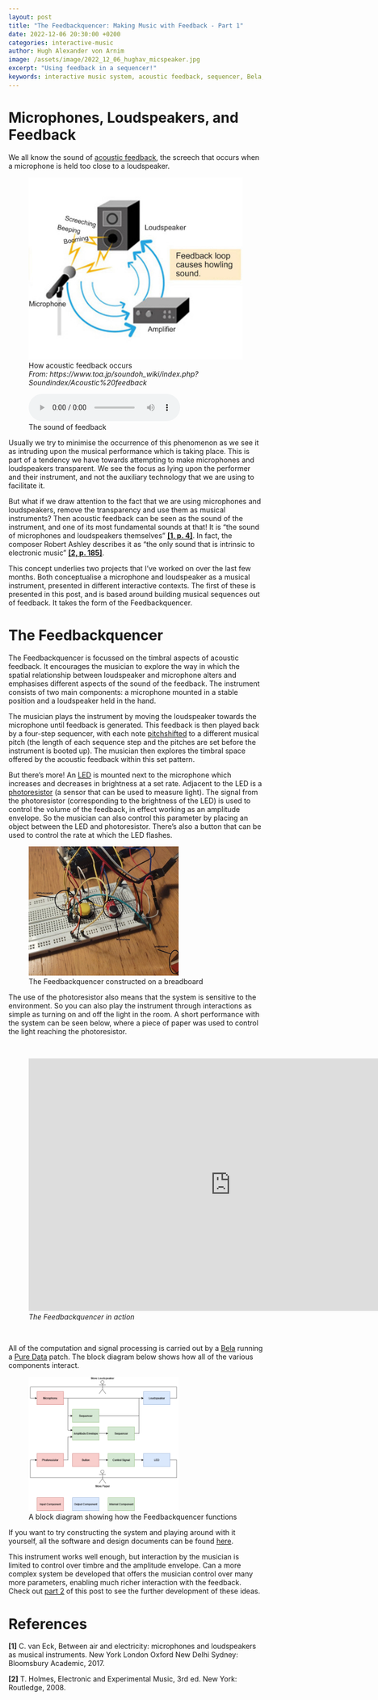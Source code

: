```yaml
---
layout: post
title: "The Feedbackquencer: Making Music with Feedback - Part 1"
date: 2022-12-06 20:30:00 +0200
categories: interactive-music
author: Hugh Alexander von Arnim
image: /assets/image/2022_12_06_hughav_micspeaker.jpg
excerpt: "Using feedback in a sequencer!"
keywords: interactive music system, acoustic feedback, sequencer, Bela,
---
```

# Microphones, Loudspeakers, and Feedback

We all know the sound of [acoustic feedback](https://en.wikipedia.org/wiki/Audio_feedback), the screech that occurs when a microphone is held too close to a loudspeaker.

<figure style="float: none">
   <img src="/assets/image/2022_12_06_hughav_feedback.jpg" alt="Alternate Text" title="Image Title" width="auto" />
   <figcaption>How acoustic feedback occurs <br>
   <i>From: https://www.toa.jp/soundoh_wiki/index.php?Soundindex/Acoustic%20feedback</i></figcaption>
</figure>

<figure style="float: none">
  <audio controls>
    <source src="/assets/audio/2022_12_06_hughav_feedback.mp3" type="audio/mp3">
  </audio>
  <figcaption>The sound of feedback</figcaption>
</figure>

Usually we try to minimise the occurrence of this phenomenon as we see it as intruding upon the musical performance which is taking place. This is part of a tendency we have towards attempting to make microphones and loudspeakers transparent. We see the focus as lying upon the performer and their instrument, and not the auxiliary technology that we are using to facilitate it.

But what if we draw attention to the fact that we are using microphones and loudspeakers, remove the transparency and use them as musical instruments? Then acoustic feedback can be seen as the sound of the instrument, and one of its most fundamental sounds at that! It is “the sound of microphones and loudspeakers themselves” **[[1, p. 4]](#link1)**. In fact, the composer Robert Ashley describes it as “the only sound that is intrinsic to electronic music” **[[2, p. 185]](#link2)**.

This concept underlies two projects that I’ve worked on over the last few months. Both conceptualise a microphone and loudspeaker as a musical instrument, presented in different interactive contexts. The first of these is presented in this post, and is based around building musical sequences out of feedback. It takes the form of the Feedbackquencer.

# The Feedbackquencer

The Feedbackquencer is focussed on the timbral aspects of acoustic feedback. It encourages the musician to explore the way in which the spatial relationship between loudspeaker and microphone alters and emphasises different aspects of the sound of the feedback. The instrument consists of two main components: a microphone mounted in a stable position and a loudspeaker held in the hand.

The musician plays the instrument by moving the loudspeaker towards the microphone until feedback is generated. This feedback is then played back by a four-step sequencer, with each note [pitchshifted](https://en.wikipedia.org/wiki/Pitch_shift) to a different musical pitch (the length of each sequence step and the pitches are set before the instrument is booted up). The musician then explores the timbral space offered by the acoustic feedback within this set pattern.

But there’s more! An [LED](https://en.wikipedia.org/wiki/Light-emitting_diode) is mounted next to the microphone which increases and decreases in brightness at a set rate. Adjacent to the LED is a [photoresistor](https://en.wikipedia.org/wiki/Photoresistor) (a sensor that can be used to measure light). The signal from the photoresistor (corresponding to the brightness of the LED) is used to control the volume of the feedback, in effect working as an amplitude envelope. So the musician can also control this parameter by placing an object between the LED and photoresistor. There’s also a button that can be used to control the rate at which the LED flashes.

<figure style="float: none">
   <img src="/assets/image/2022_12_06_hughav_fq_breadboard.jpg" alt="Alternate Text" title="Image Title" height="70%" width="70%" />
   <figcaption>The Feedbackquencer constructed on a breadboard</figcaption>
</figure>

The use of the photoresistor also means that the system is sensitive to the environment. So you can also play the instrument through interactions as simple as turning on and off the light in the room.
A short performance with the system can be seen below, where a piece of paper was used to control the light reaching the photoresistor.

<br>
<figure style="float: none">
<iframe width="800" height="500"
src="https://www.youtube.com/embed/hTqeqTyfqrg "
title="YouTube video player"
frameborder="0"
allow="accelerometer;
100%play;
clipboard-write;
encrypted-media;
gyroscope;
picture-in-picture"
allowfullscreen>
</iframe>
<figcaption><i>The Feedbackquencer in action</i></figcaption>
</figure>
<br>

All of the computation and signal processing is carried out by a [Bela](https://bela.io/) running a [Pure Data](https://puredata.info/) patch. The block diagram below shows how all of the various components interact.

<figure style="float: none">
   <img src="/assets/image/2022_12_06_hughav_fq_block.png" alt="Alternate Text" title="Image Title" height="70%" width="70%" />
   <figcaption>A block diagram showing how the Feedbackquencer functions</figcaption>
</figure>

If you want to try constructing the system and playing around with it yourself, all the software and design documents can be found [here](https://github.com/Hughav92/feedbackquencer.git).

This instrument works well enough, but interaction by the musician is limited to control over timbre and the amplitude envelope. Can a more complex system be developed that offers the musician control over many more parameters, enabling much richer interaction with the feedback. Check out [part 2](https://mct-master.github.io/motion-capture/2022/12/06/hughav-feedback-mop-cello.html) of this post to see the further development of these ideas.

# References

<p><b><a name="link1">[1]</a></b> C. van Eck, Between air and electricity: microphones and loudspeakers as musical instruments. New York London Oxford New Delhi Sydney: Bloomsbury Academic, 2017.

<p><b><a name="link2">[2]</a></b>	T. Holmes, Electronic and Experimental Music, 3rd ed. New York: Routledge, 2008.
